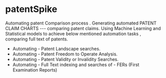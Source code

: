 # patentSpike



Automating patent Comparison process . 
Generating automated PATENT CLAIM CHARTS --- comparing patent claims. 
Using Machine Learning and Statistical models to achieve below mentioned automation tasks , comparing full text of patents.

- Automating - Patent Landscape searches. 
- Automating - Patent Freedom to Operate Analysis.
- Automating - Patent Validity or Invalidity Searches.
- Automating - Full Text indexing and searches of - FERs (First Examination Reports)


